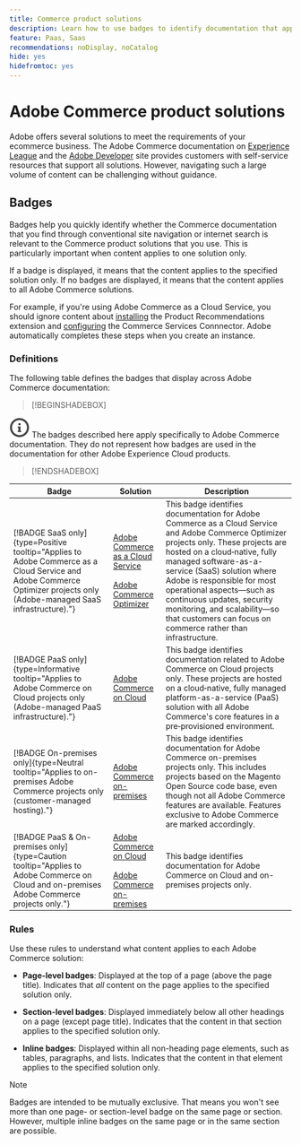 ```yaml
---
title: Commerce product solutions
description: Learn how to use badges to identify documentation that applies to different Adobe Commerce solutions (SaaS, PaaS, on-premises).
feature: Paas, Saas
recommendations: noDisplay, noCatalog
hide: yes
hidefromtoc: yes
---
```


# Adobe Commerce product solutions

Adobe offers several solutions to meet the requirements of your ecommerce business. The Adobe Commerce documentation on [Experience League](https://experienceleague.adobe.com/en/docs/commerce) and the [Adobe Developer](https://developer.adobe.com/commerce/docs/) site provides customers with self-service resources that support all solutions. However, navigating such a large volume of content can be challenging without guidance.

## Badges

Badges help you quickly identify whether the Commerce documentation that you find through conventional site navigation or internet search is relevant to the Commerce product solutions that you use. This is particularly important when content applies to one solution only.

If a badge is displayed, it means that the content applies to the specified solution only. If no badges are displayed, it means that the content applies to all Adobe Commerce solutions.

For example, if you're using Adobe Commerce as a Cloud Service, you should ignore content about [installing](../product-recommendations/install-configure.md#install-product-recommendations) the Product Recommendations extension and [configuring](../product-recommendations/install-configure.md#configure-product-recommendations) the Commerce Services Connnector. Adobe automatically completes these steps when you create an instance.

### Definitions

The following table defines the badges that display across Adobe Commerce documentation:

>[!BEGINSHADEBOX]

![info](../cloud-service/assets/Smock_InfoOutline_18_N.svg) The badges described here apply specifically to Adobe Commerce documentation. They do not represent how badges are used in the documentation for other Adobe Experience Cloud products.

>[!ENDSHADEBOX]

| Badge | Solution | Description |
|---------|----------|---------|
| [!BADGE SaaS only]{type=Positive tooltip="Applies to Adobe Commerce as a Cloud Service and Adobe Commerce Optimizer projects only (Adobe-managed SaaS infrastructure)."} | [Adobe Commerce as a Cloud Service](../cloud-service/overview.md)<br/><br/>[Adobe Commerce Optimizer](../optimizer/overview.md) | This badge identifies documentation for Adobe Commerce as a Cloud Service and Adobe Commerce Optimizer projects only. These projects are hosted on a cloud‑native, fully managed software-as-a-service (SaaS) solution where Adobe is responsible for most operational aspects—such as continuous updates, security monitoring, and scalability—so that customers can focus on commerce rather than infrastructure. |
| [!BADGE PaaS only]{type=Informative tooltip="Applies to Adobe Commerce on Cloud projects only (Adobe-managed PaaS infrastructure)."} | [Adobe Commerce on Cloud](https://experienceleague.adobe.com/en/docs/commerce-on-cloud/user-guide/overview) | This badge identifies documentation related to Adobe Commerce on Cloud projects only. These projects are hosted on a cloud‑native, fully managed platform-as-a-service (PaaS) solution with all Adobe Commerce's core features in a pre‑provisioned environment. |
| [!BADGE On-premises only]{type=Neutral tooltip="Applies to on-premises Adobe Commerce projects only (customer-managed hosting)."} | [Adobe Commerce on-premises](https://experienceleague.adobe.com/en/docs/commerce-operations/installation-guide/overview) | This badge identifies documentation for Adobe Commerce on-premises projects only. This includes projects based on the Magento Open Source code base, even though not all Adobe Commerce features are available. Features exclusive to Adobe Commerce are marked accordingly. |
| [!BADGE PaaS & On-premises only]{type=Caution tooltip="Applies to Adobe Commerce on Cloud and on-premises Adobe Commerce projects only."} | [Adobe Commerce on Cloud](https://experienceleague.adobe.com/en/docs/commerce-on-cloud/user-guide/overview)<br/><br/>[Adobe Commerce on-premises](https://experienceleague.adobe.com/en/docs/commerce-operations/installation-guide/overview) | This badge identifies documentation for Adobe Commerce on Cloud and on-premises projects only. |

### Rules

Use these rules to understand what content applies to each Adobe Commerce solution:

- **Page-level badges**: Displayed at the top of a page (above the page title). Indicates that _all_ content on the page applies to the specified solution only.

- **Section-level badges**: Displayed immediately below all other headings on a page (except page title). Indicates that the content in that section applies to the specified solution only.

- **Inline badges**: Displayed within all non-heading page elements, such as tables, paragraphs, and lists. Indicates that the content in that element applies to the specified solution only.

>[!NOTE]
>
>Badges are intended to be mutually exclusive. That means you won't see more than one page- or section-level badge on the same page or section. However, multiple inline badges on the same page or in the same section are possible.
